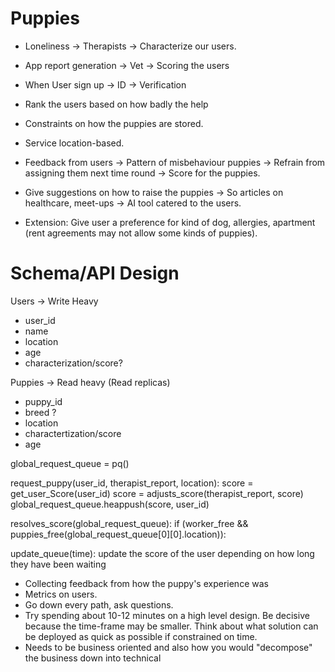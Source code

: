 # Puppies

- Loneliness -> Therapists -> Characterize our users.
- App report generation -> Vet -> Scoring the users
- When User sign up -> ID -> Verification
- Rank the users based on how badly the help
- Constraints on how the puppies are stored.
- Service location-based.
- Feedback from users -> Pattern of misbehaviour puppies -> Refrain from assigning them next time round -> Score for the puppies.
- Give suggestions on how to raise the puppies -> So articles on healthcare, meet-ups -> AI tool catered to the users.

- Extension: Give user a preference for kind of dog, allergies, apartment (rent agreements may not allow some kinds of puppies).

# Schema/API Design

Users -> Write Heavy

- user_id
- name
- location
- age
- characterization/score?

Puppies -> Read heavy (Read replicas)

- puppy_id
- breed ?
- location
- charactertization/score
- age

global_request_queue = pq()

request_puppy(user_id, therapist_report, location):
    score = get_user_Score(user_id)
    score = adjusts_score(therapist_report, score)
    global_request_queue.heappush(score, user_id)

resolves_score(global_request_queue):
    if (worker_free && puppies_free(global_request_queue[0][0].location)):

update_queue(time):
    update the score of the user depending on how long they have been waiting

- Collecting feedback from how the puppy's experience was
- Metrics on users.
- Go down every path, ask questions.
- Try spending about 10-12 minutes on a high level design. Be decisive because the time-frame may be smaller. Think about what solution can be deployed as quick as possible if constrained on time.
- Needs to be business oriented and also how you would "decompose" the business down into technical
